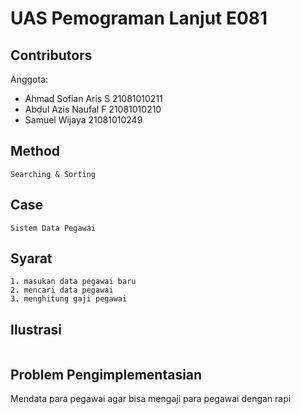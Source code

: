 # UAS Pemograman Lanjut  E081

## Contributors

Anggota:
+ Ahmad Sofian Aris S 21081010211
+ Abdul Azis Naufal F 21081010210
+ Samuel Wijaya 21081010249


## Method

```
Searching & Sorting
```
## Case


```
Sistem Data Pegawai
```
## Syarat

```
1. masukan data pegawai baru
2. mencari data pegawai
3. menghitung gaji pegawai
```
## Ilustrasi
```

```
## Problem Pengimplementasian
Mendata para pegawai agar bisa mengaji para pegawai dengan rapi
